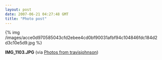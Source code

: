 ```yaml
---
layout: post
date: 2007-06-21 04:27:48 GMT
title: "Photo post"
---
```

{% img /images/acce0d970585043cfd2ebee4cd0bf90031afbf94c104846fdc184d2d3c10e5d9.jpg %}

<b>IMG_1103.JPG</b> (via <a href="http://www.flickr.com/photos/travisjohnson/578663012/">Photos from travisjohnson</a>)